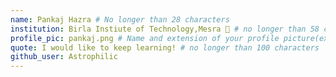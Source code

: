 ```yaml
---
name: Pankaj Hazra # No longer than 28 characters
institution: Birla Instiute of Technology,Mesra 🚩 # no longer than 58 characters
profile_pic: pankaj.png # Name and extension of your profile picture(ex. mona.png)
quote: I would like to keep learning! # no longer than 100 characters
github_user: Astrophilic
---
```

